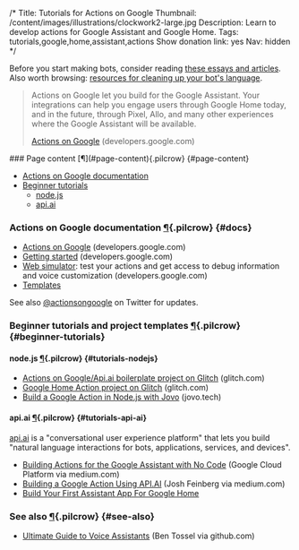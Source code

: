 /*
Title: Tutorials for Actions on Google
Thumbnail: /content/images/illustrations/clockwork2-large.jpg
Description: Learn to develop actions for Google Assistant and Google Home.
Tags: tutorials,google,home,assistant,actions
Show donation link: yes
Nav: hidden
*/

<div class="note">
  <p>
    Before you start making bots, consider reading <a href="/articles/essays">these essays and articles</a>. Also worth browsing: <a href="/resources/libraries-frameworks/#language">resources for cleaning up your bot's language</a>.
  </p>
</div>


> Actions on Google let you build for the Google Assistant. Your integrations can help you engage users through Google Home today, and in the future, through Pixel, Allo, and many other experiences where the Google Assistant will be available.
>
> [Actions on Google](https://developers.google.com/actions/) (developers.google.com)


<div class="row">
  <div class="col-sm-12 col-md-6 no-pad" markdown=1>
### Page content [¶](#page-content){.pilcrow} {#page-content}

- [Actions on Google documentation](#docs)
- [Beginner tutorials](#beginner-tutorials)
  - [node.js](#tutorials-nodejs)
  - [api.ai](#tutorials-api-ai)
  </div>
  <div class="col-sm-12 col-md-6">
<!--
    <p>
      <a href="/bot-workshops/botmaking-from-the-ground-up">
        <img class="screenshot" src="/content/bot-workshops/images/bots-are-cool.png">
      </a>
    </p>
-->
  </div>
</div>


### Actions on Google documentation [¶](#docs){.pilcrow} {#docs}

- [Actions on Google](https://developers.google.com/actions/) (developers.google.com)
- [Getting started](https://developers.google.com/actions/develop/apiai/tutorials/getting-started) (developers.google.com)
- [Web simulator](https://developers.google.com/actions/tools/web-simulator): test your actions and get access to debug information and voice customization (developers.google.com)
- [Templates](https://developers.google.com/actions/templates/first-app)

See also [@actionsongoogle](https://twitter.com/actionsongoogle) on Twitter for updates.


### Beginner tutorials and project templates [¶](#beginner-tutorials){.pilcrow} {#beginner-tutorials}

#### node.js [¶](#tutorials-nodejs){.pilcrow} {#tutorials-nodejs}

- [Actions on Google/Api.ai boilerplate project on Glitch](https://glitch.com/edit/#!/project/actions-on-google-api-ai-boilerplate) (glitch.com)
- [Google Home Action project on Glitch](https://glitch.com/edit/#!/google-home) (glitch.com)
- [Build a Google Action in Node.js with Jovo](https://www.jovo.tech/blog/google-action-tutorial-nodejs/) (jovo.tech)

#### api.ai [¶](#tutorials-api-ai){.pilcrow} {#tutorials-api-ai}

[api.ai](https://api.ai/) is a "conversational user experience platform" that lets you build "natural language interactions
for bots, applications, services, and devices".

- [Building Actions for the Google Assistant with No Code](https://medium.com/google-cloud/building-actions-for-the-google-assistant-with-no-code-35ad5adb7448) (Google Cloud Platform via medium.com)
- [Building a Google Action Using API.AI](https://medium.com/@joshfein/building-a-google-action-using-api-ai-3614874bfa75) (Josh Feinberg via medium.com)
- [Build Your First Assistant App For Google Home](https://medium.com/google-developers/build-your-first-smart-bot-for-google-home-18949f74822c)

### See also [¶](#see-also){.pilcrow} {#see-also}

- [Ultimate Guide to Voice Assistants](https://github.com/bentossell/ultimate-guide-to-voice-assistants) (Ben Tossel via github.com)
